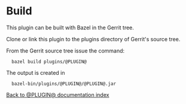 # Build

This plugin can be built with Bazel in the Gerrit tree.

Clone or link this plugin to the plugins directory of Gerrit's
source tree.

From the Gerrit source tree issue the command:

```
  bazel build plugins/@PLUGIN@
```

The output is created in

```
  bazel-bin/plugins/@PLUGIN@/@PLUGIN@.jar
```

[Back to @PLUGIN@ documentation index][index]

[index]: index.html
